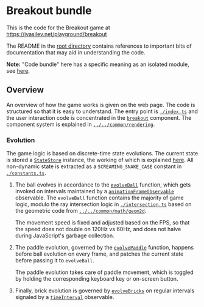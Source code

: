# Breakout bundle

This is the code for the Breakout game at https://ivasilev.net/playground/breakout

The README in the [root directory](../../../) contains references to important bits of documentation that may aid in understanding the code.

__Note:__ "Code bundle" here has a specific meaning as an isolated module, see [here](./build/#typescript).

## Overview

An overview of how the game works is given on the web page. The code is structured so that it is easy to understand. The entry point is [`./index.ts`](./index.ts) and the user interaction code is concentrated in the [`breakout`](./components/breakout.ts) component. The component system is explained in [`../../common/rendering`](../../common/rendering).

### Evolution

The game logic is based on discrete-time state evolutions. The current state is stored a [`StateStore`](../../common/support/state_store.ts) instance, the working of which is explained [here](../../common/observable#state-store). All non-dynamic state is extracted as a `SCREAMING_SNAKE_CASE` constant in [`./constants.ts`](./constants.ts).

1. The ball evolves in accordance to the [`evolveBall`](./evolution/ball.ts) function, which gets invoked on intervals maintained by a [`animationFrameObservable`](../core/dom/observable.ts) observable. The `evolveBall` function contains the majority of game logic, modulo the ray intersection logic in [`./intersection.ts`](./intersection.ts) based on the geometric code from [`../../common/math/geom2d`](../../common/math/geom2d).

    The movement speed is fixed and adjusted based on the FPS, so that the speed does not double on 120Hz vs 60Hz, and does not halve during JavaScript's garbage collection.

2. The paddle evolution, governed by the [`evolvePaddle`](./evolution/paddle.ts) function, happens before ball evolution on every frame, and patches the current state before passing it to `evolveBall`.

    The paddle evolution takes care of paddle movement, which is toggled by holding the corresponding keyboard key or on-screen button.

3. Finally, brick evolution is governed by [`evolveBricks`](./evolution/bricks.ts) on regular intervals signaled by a [`timeInterval`](../../common/observable/operators/time_interval.ts) observable.

